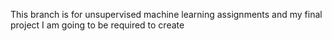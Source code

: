 This branch is for unsupervised machine learning assignments and my final project I am going to be required to create
